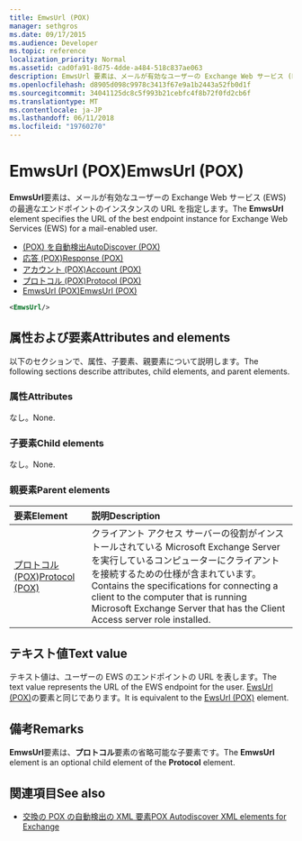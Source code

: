 ```yaml
---
title: EmwsUrl (POX)
manager: sethgros
ms.date: 09/17/2015
ms.audience: Developer
ms.topic: reference
localization_priority: Normal
ms.assetid: cad0fa91-8d75-4dde-a484-518c837ae063
description: EmwsUrl 要素は、メールが有効なユーザーの Exchange Web サービス (EWS) の最適なエンドポイントのインスタンスの URL を指定します。
ms.openlocfilehash: d8905d098c9978c3413f67e9a1b2443a52fb0d1f
ms.sourcegitcommit: 34041125dc8c5f993b21cebfc4f8b72f0fd2cb6f
ms.translationtype: MT
ms.contentlocale: ja-JP
ms.lasthandoff: 06/11/2018
ms.locfileid: "19760270"
---
```

# <a name="emwsurl-pox"></a><span data-ttu-id="04b0e-103">EmwsUrl (POX)</span><span class="sxs-lookup"><span data-stu-id="04b0e-103">EmwsUrl (POX)</span></span>

<span data-ttu-id="04b0e-104">**EmwsUrl**要素は、メールが有効なユーザーの Exchange Web サービス (EWS) の最適なエンドポイントのインスタンスの URL を指定します。</span><span class="sxs-lookup"><span data-stu-id="04b0e-104">The **EmwsUrl** element specifies the URL of the best endpoint instance for Exchange Web Services (EWS) for a mail-enabled user.</span></span> 
  
- [<span data-ttu-id="04b0e-105">(POX) を自動検出</span><span class="sxs-lookup"><span data-stu-id="04b0e-105">AutoDiscover (POX)</span></span>](autodiscover-pox.md) 
- [<span data-ttu-id="04b0e-106">応答 (POX)</span><span class="sxs-lookup"><span data-stu-id="04b0e-106">Response (POX)</span></span>](response-pox.md) 
- [<span data-ttu-id="04b0e-107">アカウント (POX)</span><span class="sxs-lookup"><span data-stu-id="04b0e-107">Account (POX)</span></span>](account-pox.md) 
- [<span data-ttu-id="04b0e-108">プロトコル (POX)</span><span class="sxs-lookup"><span data-stu-id="04b0e-108">Protocol (POX)</span></span>](protocol-pox.md) 
- [<span data-ttu-id="04b0e-109">EmwsUrl (POX)</span><span class="sxs-lookup"><span data-stu-id="04b0e-109">EmwsUrl (POX)</span></span>](emwsurl-pox.md)
  
```XML
<EmwsUrl/>
```

## <a name="attributes-and-elements"></a><span data-ttu-id="04b0e-110">属性および要素</span><span class="sxs-lookup"><span data-stu-id="04b0e-110">Attributes and elements</span></span>

<span data-ttu-id="04b0e-111">以下のセクションで、属性、子要素、親要素について説明します。</span><span class="sxs-lookup"><span data-stu-id="04b0e-111">The following sections describe attributes, child elements, and parent elements.</span></span>
  
### <a name="attributes"></a><span data-ttu-id="04b0e-112">属性</span><span class="sxs-lookup"><span data-stu-id="04b0e-112">Attributes</span></span>

<span data-ttu-id="04b0e-113">なし。</span><span class="sxs-lookup"><span data-stu-id="04b0e-113">None.</span></span>
  
### <a name="child-elements"></a><span data-ttu-id="04b0e-114">子要素</span><span class="sxs-lookup"><span data-stu-id="04b0e-114">Child elements</span></span>

<span data-ttu-id="04b0e-115">なし。</span><span class="sxs-lookup"><span data-stu-id="04b0e-115">None.</span></span>
  
### <a name="parent-elements"></a><span data-ttu-id="04b0e-116">親要素</span><span class="sxs-lookup"><span data-stu-id="04b0e-116">Parent elements</span></span>

|<span data-ttu-id="04b0e-117">**要素**</span><span class="sxs-lookup"><span data-stu-id="04b0e-117">**Element**</span></span>|<span data-ttu-id="04b0e-118">**説明**</span><span class="sxs-lookup"><span data-stu-id="04b0e-118">**Description**</span></span>|
|:-----|:-----|
|[<span data-ttu-id="04b0e-119">プロトコル (POX)</span><span class="sxs-lookup"><span data-stu-id="04b0e-119">Protocol (POX)</span></span>](protocol-pox.md) <br/> |<span data-ttu-id="04b0e-120">クライアント アクセス サーバーの役割がインストールされている Microsoft Exchange Server を実行しているコンピューターにクライアントを接続するための仕様が含まれています。</span><span class="sxs-lookup"><span data-stu-id="04b0e-120">Contains the specifications for connecting a client to the computer that is running Microsoft Exchange Server that has the Client Access server role installed.</span></span>  <br/> |
   
## <a name="text-value"></a><span data-ttu-id="04b0e-121">テキスト値</span><span class="sxs-lookup"><span data-stu-id="04b0e-121">Text value</span></span>

<span data-ttu-id="04b0e-122">テキスト値は、ユーザーの EWS のエンドポイントの URL を表します。</span><span class="sxs-lookup"><span data-stu-id="04b0e-122">The text value represents the URL of the EWS endpoint for the user.</span></span> <span data-ttu-id="04b0e-123">[EwsUrl (POX)](ewsurl-pox.md)の要素と同じであります。</span><span class="sxs-lookup"><span data-stu-id="04b0e-123">It is equivalent to the [EwsUrl (POX)](ewsurl-pox.md) element.</span></span> 
  
## <a name="remarks"></a><span data-ttu-id="04b0e-124">備考</span><span class="sxs-lookup"><span data-stu-id="04b0e-124">Remarks</span></span>

<span data-ttu-id="04b0e-125">**EmwsUrl**要素は、**プロトコル**要素の省略可能な子要素です。</span><span class="sxs-lookup"><span data-stu-id="04b0e-125">The **EmwsUrl** element is an optional child element of the **Protocol** element.</span></span> 
  
## <a name="see-also"></a><span data-ttu-id="04b0e-126">関連項目</span><span class="sxs-lookup"><span data-stu-id="04b0e-126">See also</span></span>

- [<span data-ttu-id="04b0e-127">交換の POX の自動検出の XML 要素</span><span class="sxs-lookup"><span data-stu-id="04b0e-127">POX Autodiscover XML elements for Exchange</span></span>](pox-autodiscover-xml-elements-for-exchange.md)


